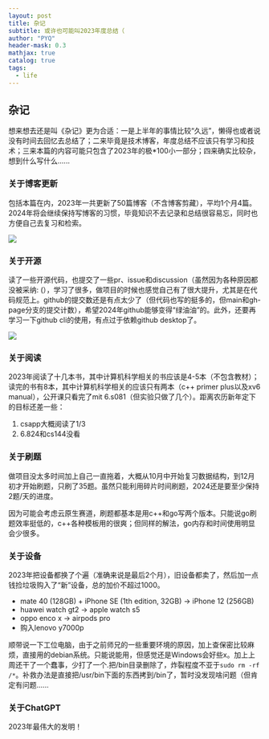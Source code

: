 ```yaml
---
layout: post
title: 杂记
subtitle: 或许也可能叫2023年度总结（
author: "PYQ"
header-mask: 0.3
mathjax: true
catalog: true
tags:
  - life 
---
```


## 杂记

想来想去还是叫《杂记》更为合适：一是上半年的事情比较“久远”，懒得也或者说没有时间去回忆去总结了；二来毕竟是技术博客，年度总结不应该只有学习和技术；三来本篇的内容可能只包含了2023年的极*100小一部分；四来确实比较杂，想到什么写什么......

### 关于博客更新

包括本篇在内，2023年一共更新了50篇博客（不含博客剪藏），平均1个月4篇。2024年将会继续保持写博客的习惯，毕竟知识不去记录和总结很容易忘，同时也方便自己去复习和检索。

<img src="https://cdn.jsdelivr.net/gh/peng-yq/Gallery/202401031050802.png">

### 关于开源

读了一些开源代码，也提交了一些pr、issue和discussion（虽然因为各种原因都没被采纳: (），学习了很多，做项目的时候也感觉自己有了很大提升，尤其是在代码规范上。github的提交数还是有点太少了（但代码也写的挺多的，但main和gh-page分支的提交计数），希望2024年github能够变得“绿油油”的。此外，还要再学习一下github cli的使用，有点过于依赖github desktop了。

<img src="https://cdn.jsdelivr.net/gh/peng-yq/Gallery/202401031051194.png">

### 关于阅读

2023年阅读了十几本书，其中计算机科学相关的书应该是4-5本（不包含教材）；读完的书有8本，其中计算机科学相关的应该只有两本（c++ primer plus以及xv6 manual），公开课只看完了mit 6.s081（但实验只做了几个）。距离农历新年定下的目标还差一些：

1. csapp大概阅读了1/3
2. 6.824和cs144没看

### 关于刷题

做项目没太多时间加上自己一直拖着，大概从10月中开始复习数据结构，到12月初才开始刷题，只刷了35题。虽然只能利用碎片时间刷题，2024还是要至少保持2题/天的进度。

因为可能会考虑云原生赛道，刷题都基本是用c++和go写两个版本。只能说go刷题效率挺低的，c++各种模板用的很爽；但同样的解法，go内存和时间使用明显会少很多。

### 关于设备

2023年把设备都换了个遍（准确来说是最后2个月），旧设备都卖了，然后加一点钱捡垃圾购入了“新”设备，总的加价不超过1000。

- mate 40 (128GB) + iPhone SE (1th edition, 32GB) -> iPhone 12 (256GB) 
- huawei watch gt2 -> apple watch s5
- oppo enco x -> airpods pro
- 购入lenovo y7000p

顺带说一下工位电脑，由于之前师兄的一些重要环境的原因，加上查保密比较麻烦，直接用的debian系统。只能说能用，但感觉还是Windows会好些x。加上上周还干了一个蠢事，少打了一个.把/bin目录删除了，炸裂程度不亚于`sudo rm -rf /*`。补救办法是直接把/usr/bin下面的东西拷到/bin了，暂时没发现啥问题（但肯定有问题......

### 关于ChatGPT

2023年最伟大的发明！
